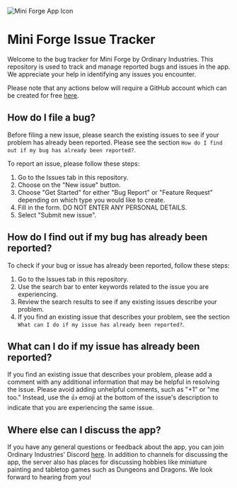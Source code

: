 ![Mini Forge App Icon](https://i.imgur.com/9kpHmsb.png)
# Mini Forge Issue Tracker
Welcome to the bug tracker for Mini Forge by Ordinary Industries. This repository is used to track and manage reported bugs and issues in the app. We appreciate your help in identifying any issues you encounter.

Please note that any actions below will require a GitHub account which can be created for free [here](https://github.com/join).

## How do I file a bug?
Before filing a new issue, please search the existing issues to see if your problem has already been reported. Please see the section `How do I find out if my bug has already been reported?`.

To report an issue, please follow these steps:

1. Go to the Issues tab in this repository.
2. Choose on the "New issue" button.
3. Choose "Get Started" for either "Bug Report" or "Feature Request" depending on which type you would like to create.
4. Fill in the form. DO NOT ENTER ANY PERSONAL DETAILS.
5. Select "Submit new issue".

## How do I find out if my bug has already been reported?
To check if your bug or issue has already been reported, follow these steps:

1. Go to the Issues tab in this repository.
2. Use the search bar to enter keywords related to the issue you are experiencing.
3. Review the search results to see if any existing issues describe your problem.
4. If you find an existing issue that describes your problem, see the section `What can I do if my issue has already been reported?`.

## What can I do if my issue has already been reported?

If you find an existing issue that describes your problem, please add a comment with any additional information that may be helpful in resolving the issue. Please avoid adding unhelpful comments, such as "+1" or "me too." Instead, use the 👍 emoji at the bottom of the issue's description to indicate that you are experiencing the same issue.

## Where else can I discuss the app?
If you have any general questions or feedback about the app, you can join Ordinary Industries' Discord [here](https://discord.gg/rVvg4HgfxU). In addition to channels for discussing the app, the server also has places for discussing hobbies like miniature painting and tabletop games such as Dungeons and Dragons. We look forward to hearing from you!
